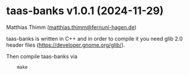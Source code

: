# taas-banks v1.0.1 (2024-11-29)
Matthias Thimm (matthias.thimm@fernuni-hagen.de)

taas-banks is written in C++ and in order to compile it you
need glib 2.0 header files (https://developer.gnome.org/glib/).

Then compile taas-banks via
```
    make
```
